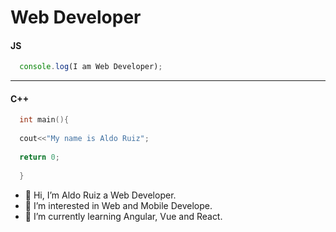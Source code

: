 # Web Developer

#### JS
```javascript
  console.log(I am Web Developer);
```

---

#### C++
```c++
  int main(){
  
  cout<<"My name is Aldo Ruiz";
  
  return 0;
  
  }
```

- 👋 Hi, I’m Aldo Ruiz a Web Developer.
- 👀 I’m interested in Web and Mobile Develope.
- 🌱 I’m currently learning Angular, Vue and React.
 

<!---
DVs07/DVs07 is a ✨ special ✨ repository because its `README.md` (this file) appears on your GitHub profile.
You can click the Preview link to take a look at your changes.
--->
